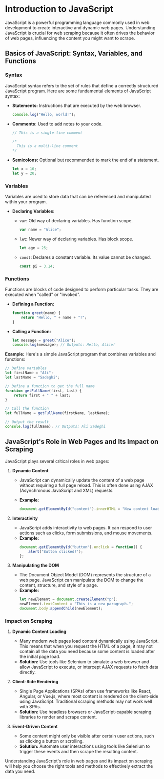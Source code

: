 # Introduction to JavaScript

JavaScript is a powerful programming language commonly used in web development to create interactive and dynamic web pages. Understanding JavaScript is crucial for web scraping because it often drives the behavior of web pages, influencing the content you might want to scrape.

## Basics of JavaScript: Syntax, Variables, and Functions

### Syntax
JavaScript syntax refers to the set of rules that define a correctly structured JavaScript program. Here are some fundamental elements of JavaScript syntax:

- **Statements:** Instructions that are executed by the web browser.
  ```javascript
  console.log("Hello, world!");
  ```

- **Comments:** Used to add notes to your code.
  ```javascript
  // This is a single-line comment
  
  /*
    This is a multi-line comment
  */
  ```

- **Semicolons:** Optional but recommended to mark the end of a statement.
  ```javascript
  let x = 10;
  let y = 20;
  ```

### Variables
Variables are used to store data that can be referenced and manipulated within your program.

- **Declaring Variables:**
  - `var`: Old way of declaring variables. Has function scope.
    ```javascript
    var name = "Alice";
    ```
  - `let`: Newer way of declaring variables. Has block scope.
    ```javascript
    let age = 25;
    ```
  - `const`: Declares a constant variable. Its value cannot be changed.
    
    ```javascript
    const pi = 3.14;
    ```

### Functions
Functions are blocks of code designed to perform particular tasks. They are executed when "called" or "invoked".

- **Defining a Function:**
  ```javascript
  function greet(name) {
      return "Hello, " + name + "!";
  }
  ```

- **Calling a Function:**
  ```javascript
  let message = greet("Alice");
  console.log(message); // Outputs: Hello, Alice!
  ```

**Example:**
Here's a simple JavaScript program that combines variables and functions:

```javascript
// Define variables
let firstName = "Ali";
let lastName = "Sadeghi";

// Define a function to get the full name
function getFullName(first, last) {
    return first + " " + last;
}

// Call the function
let fullName = getFullName(firstName, lastName);

// Output the result
console.log(fullName); // Outputs: Ali Sadeghi
```



## JavaScript's Role in Web Pages and Its Impact on Scraping

JavaScript plays several critical roles in web pages:

1. **Dynamic Content**
   - JavaScript can dynamically update the content of a web page without requiring a full page reload. This is often done using AJAX (Asynchronous JavaScript and XML) requests.
   - **Example:**
     
     ```javascript
     document.getElementById("content").innerHTML = "New content loaded!";
     ```
   
2. **Interactivity**
   
   - JavaScript adds interactivity to web pages. It can respond to user actions such as clicks, form submissions, and mouse movements.
   - **Example:**
     ```javascript
     document.getElementById("button").onclick = function() {
         alert("Button clicked!");
     };
     ```
   
3. **Manipulating the DOM**
   - The Document Object Model (DOM) represents the structure of a web page. JavaScript can manipulate the DOM to change the content, structure, and style of a page.
   - **Example:**
     ```javascript
     let newElement = document.createElement("p");
     newElement.textContent = "This is a new paragraph.";
     document.body.appendChild(newElement);
     ```

### Impact on Scraping

1. **Dynamic Content Loading**
   - Many modern web pages load content dynamically using JavaScript. This means that when you request the HTML of a page, it may not contain all the data you need because some content is loaded after the initial page load.
   - **Solution:** Use tools like Selenium to simulate a web browser and allow JavaScript to execute, or intercept AJAX requests to fetch data directly.

2. **Client-Side Rendering**
   - Single Page Applications (SPAs) often use frameworks like React, Angular, or Vue.js, where most content is rendered on the client-side using JavaScript. Traditional scraping methods may not work well with SPAs.
   - **Solution:** Use headless browsers or JavaScript-capable scraping libraries to render and scrape content.

3. **Event-Driven Content**
   - Some content might only be visible after certain user actions, such as clicking a button or scrolling.
   - **Solution:** Automate user interactions using tools like Selenium to trigger these events and then scrape the resulting content.

Understanding JavaScript's role in web pages and its impact on scraping will help you choose the right tools and methods to effectively extract the data you need.